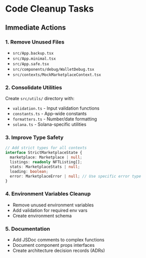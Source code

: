 # Code Cleanup Tasks

## Immediate Actions

### 1. Remove Unused Files
- `src/App.backup.tsx`
- `src/App.minimal.tsx` 
- `src/App.safe.tsx`
- `src/components/debug/WalletDebug.tsx`
- `src/contexts/MockMarketplaceContext.tsx`

### 2. Consolidate Utilities
Create `src/utils/` directory with:
- `validation.ts` - Input validation functions
- `constants.ts` - App-wide constants
- `formatters.ts` - Number/date formatting
- `solana.ts` - Solana-specific utilities

### 3. Improve Type Safety
```typescript
// Add strict types for all contexts
interface StrictMarketplaceState {
  marketplace: Marketplace | null;
  listings: readonly NFTListing[];
  stats: MarketplaceStats | null;
  loading: boolean;
  error: MarketplaceError | null; // Use specific error type
}
```

### 4. Environment Variables Cleanup
- Remove unused environment variables
- Add validation for required env vars
- Create environment schema

### 5. Documentation
- Add JSDoc comments to complex functions
- Document component props interfaces
- Create architecture decision records (ADRs)